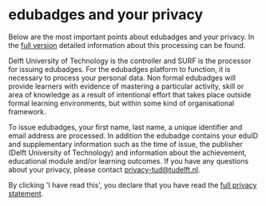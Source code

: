 # edubadges and your privacy

Below are the most important points about edubadges and your privacy. In the [full version](https://raw.githubusercontent.com/edubadges/privacy/master/tu-delft/edubadges-nonformal-text-en.md) detailed information about this processing can be found.

Delft University of Technology is the controller and SURF is the processor for issuing edubadges. For the edubadges platform to function, it is necessary to process your personal data. Non formal edubadges will provide learners with evidence of mastering a particular activity, skill or area of knowledge as a result of intentional effort that takes place outside formal learning environments, but within some kind of organisational framework.

To issue edubadges, your first name, last name, a unique identifier and email address are processed. In addition the edubadge contains your eduID and supplementary information such as the time of issue, the publisher (Delft University of Technology) and information about the achievement, educational module and/or learning outcomes. If you have any questions about your privacy, please contact [privacy-tud@tudelft.nl](mailto:privacy-tud@tudelft.nl).

By clicking 'I have read this', you declare that you have read the [full privacy statement](https://raw.githubusercontent.com/edubadges/privacy/master/tu-delft/edubadges-nonformal-text-en.md).